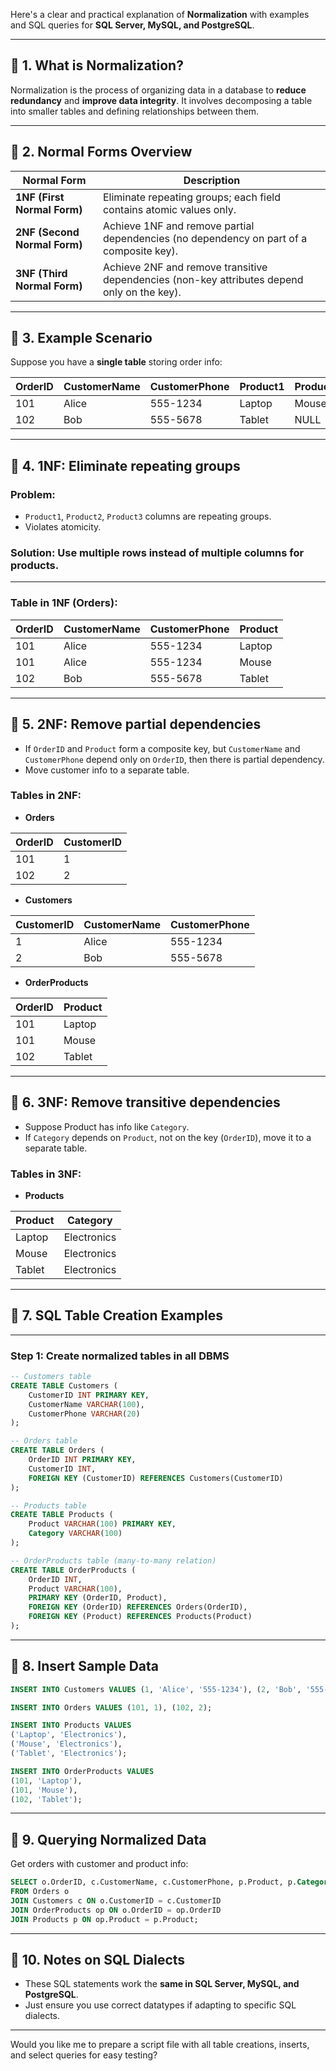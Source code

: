 Here's a clear and practical explanation of **Normalization** with examples and SQL queries for **SQL Server, MySQL, and PostgreSQL**.

---

## 🔷 1. What is Normalization?

Normalization is the process of organizing data in a database to **reduce redundancy** and **improve data integrity**. It involves decomposing a table into smaller tables and defining relationships between them.

---

## 🔷 2. Normal Forms Overview

| Normal Form                  | Description                                                                                 |
| ---------------------------- | ------------------------------------------------------------------------------------------- |
| **1NF (First Normal Form)**  | Eliminate repeating groups; each field contains atomic values only.                         |
| **2NF (Second Normal Form)** | Achieve 1NF and remove partial dependencies (no dependency on part of a composite key).     |
| **3NF (Third Normal Form)**  | Achieve 2NF and remove transitive dependencies (non-key attributes depend only on the key). |

---

## 🔷 3. Example Scenario

Suppose you have a **single table** storing order info:

| OrderID | CustomerName | CustomerPhone | Product1 | Product2 | Product3 |
| ------- | ------------ | ------------- | -------- | -------- | -------- |
| 101     | Alice        | 555-1234      | Laptop   | Mouse    | NULL     |
| 102     | Bob          | 555-5678      | Tablet   | NULL     | NULL     |

---

## 🔷 4. **1NF: Eliminate repeating groups**

### Problem:

* `Product1`, `Product2`, `Product3` columns are repeating groups.
* Violates atomicity.

### Solution: Use multiple rows instead of multiple columns for products.

---

### Table in 1NF (Orders):

| OrderID | CustomerName | CustomerPhone | Product |
| ------- | ------------ | ------------- | ------- |
| 101     | Alice        | 555-1234      | Laptop  |
| 101     | Alice        | 555-1234      | Mouse   |
| 102     | Bob          | 555-5678      | Tablet  |

---

## 🔷 5. **2NF: Remove partial dependencies**

* If `OrderID` and `Product` form a composite key, but `CustomerName` and `CustomerPhone` depend only on `OrderID`, then there is partial dependency.
* Move customer info to a separate table.

### Tables in 2NF:

* **Orders**

| OrderID | CustomerID |
| ------- | ---------- |
| 101     | 1          |
| 102     | 2          |

* **Customers**

| CustomerID | CustomerName | CustomerPhone |
| ---------- | ------------ | ------------- |
| 1          | Alice        | 555-1234      |
| 2          | Bob          | 555-5678      |

* **OrderProducts**

| OrderID | Product |
| ------- | ------- |
| 101     | Laptop  |
| 101     | Mouse   |
| 102     | Tablet  |

---

## 🔷 6. **3NF: Remove transitive dependencies**

* Suppose Product has info like `Category`.
* If `Category` depends on `Product`, not on the key (`OrderID`), move it to a separate table.

### Tables in 3NF:

* **Products**

| Product | Category    |
| ------- | ----------- |
| Laptop  | Electronics |
| Mouse   | Electronics |
| Tablet  | Electronics |

---

## 🔷 7. SQL Table Creation Examples

---

### Step 1: Create normalized tables in all DBMS

```sql
-- Customers table
CREATE TABLE Customers (
    CustomerID INT PRIMARY KEY,
    CustomerName VARCHAR(100),
    CustomerPhone VARCHAR(20)
);

-- Orders table
CREATE TABLE Orders (
    OrderID INT PRIMARY KEY,
    CustomerID INT,
    FOREIGN KEY (CustomerID) REFERENCES Customers(CustomerID)
);

-- Products table
CREATE TABLE Products (
    Product VARCHAR(100) PRIMARY KEY,
    Category VARCHAR(100)
);

-- OrderProducts table (many-to-many relation)
CREATE TABLE OrderProducts (
    OrderID INT,
    Product VARCHAR(100),
    PRIMARY KEY (OrderID, Product),
    FOREIGN KEY (OrderID) REFERENCES Orders(OrderID),
    FOREIGN KEY (Product) REFERENCES Products(Product)
);
```

---

## 🔷 8. Insert Sample Data

```sql
INSERT INTO Customers VALUES (1, 'Alice', '555-1234'), (2, 'Bob', '555-5678');

INSERT INTO Orders VALUES (101, 1), (102, 2);

INSERT INTO Products VALUES 
('Laptop', 'Electronics'),
('Mouse', 'Electronics'),
('Tablet', 'Electronics');

INSERT INTO OrderProducts VALUES
(101, 'Laptop'),
(101, 'Mouse'),
(102, 'Tablet');
```

---

## 🔷 9. Querying Normalized Data

Get orders with customer and product info:

```sql
SELECT o.OrderID, c.CustomerName, c.CustomerPhone, p.Product, p.Category
FROM Orders o
JOIN Customers c ON o.CustomerID = c.CustomerID
JOIN OrderProducts op ON o.OrderID = op.OrderID
JOIN Products p ON op.Product = p.Product;
```

---

## 🔷 10. Notes on SQL Dialects

* These SQL statements work the **same in SQL Server, MySQL, and PostgreSQL**.
* Just ensure you use correct datatypes if adapting to specific SQL dialects.

---

Would you like me to prepare a script file with all table creations, inserts, and select queries for easy testing?
